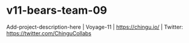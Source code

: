 # v11-bears-team-09
Add-project-description-here | Voyage-11 | https://chingu.io/ | Twitter: https://twitter.com/ChinguCollabs
